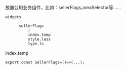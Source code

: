 放置公用业务组件，比如：sellerFlags,areaSelector等......

```
widgets
      |
      sellerFlags
          |
          index.temp
          style.less
          type.ts
```
 index.temp        
```tsx
export const SellerFlags=()=>(...);
```